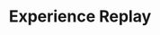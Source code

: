 ---
title: "Experience Replay"

categories: ['']

tags: ['Experience', 'Replay']

arabic: ['إعادة التجربة']

publishers: ['معجم مصطلحات التعلم الآلي والتعلم العميق وعلم البيانات']

types: "word"

slug: ""
---